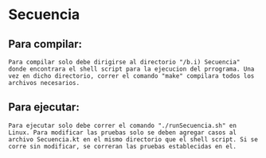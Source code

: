 # Secuencia

##  Para compilar:

    Para compilar solo debe dirigirse al directorio "/b.i) Secuencia" donde encontrara el shell script para la ejecucion del prrograma. Una vez en dicho directorio, correr el comando "make" compilara todos los archivos necesarios.

## Para ejecutar:

    Para ejecutar solo debe correr el comando "./runSecuencia.sh" en Linux. Para modificar las pruebas solo se deben agregar casos al archivo Secuencia.kt en el mismo directorio que el shell script. Si se corre sin modificar, se correran las pruebas establecidas en el.